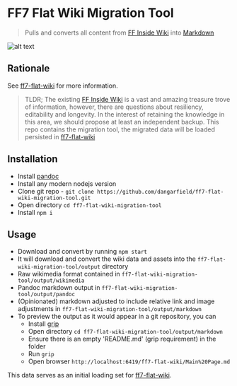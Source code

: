 # FF7 Flat Wiki Migration Tool
> Pulls and converts all content from [FF Inside Wiki](https://wiki.ffrtt.ru) into [Markdown](https://www.markdownguide.org/basic-syntax/)

![alt text](https://i.ibb.co/x2zGG0V/Engine-parts.jpg "Engine parts")

## Rationale
See [ff7-flat-wiki](https://github.com/dangarfield/ff7-flat-wiki) for more information.

> TLDR;
The existing [FF Inside Wiki](https://wiki.ffrtt.ru) is a vast and amazing treasure trove of information, however, there are questions about resiliency, editability and longevity. In the interest of retaining the knowledge in this area, we should propose at least an independent backup.
This repo contains the migration tool, the migrated data will be loaded persisted in  [ff7-flat-wiki](https://github.com/dangarfield/ff7-flat-wiki)

## Installation
- Install [pandoc](https://pandoc.org/installing.html)
- Install any modern nodejs version
- Clone git repo - `git clone https://github.com/dangarfield/ff7-flat-wiki-migration-tool.git`
- Open directory `cd ff7-flat-wiki-migration-tool`
- Install `npm i`

## Usage
- Download and convert by running `npm start`
- It will download and convert the wiki data and assets into the `ff7-flat-wiki-migration-tool/output` directory
- Raw wikimedia format contained in `ff7-flat-wiki-migration-tool/output/wikimedia`
- Pandoc markdown output in `ff7-flat-wiki-migration-tool/output/pandoc`
- (Opinionated) markdown adjusted to include relative link and image adjustments in `ff7-flat-wiki-migration-tool/output/markdown`
- To preview the output as it would appear in a git repository, you can
    - Install [grip](https://github.com/joeyespo/grip)
    - Open directory `cd ff7-flat-wiki-migration-tool/output/markdown`
    - Ensure there is an empty 'README.md' (grip requirement) in the folder
    - Run `grip`
    - Open browser `http://localhost:6419/ff7-flat-wiki/Main%20Page.md`

This data serves as an initial loading set for [ff7-flat-wiki](https://github.com/dangarfield/ff7-flat-wiki).
